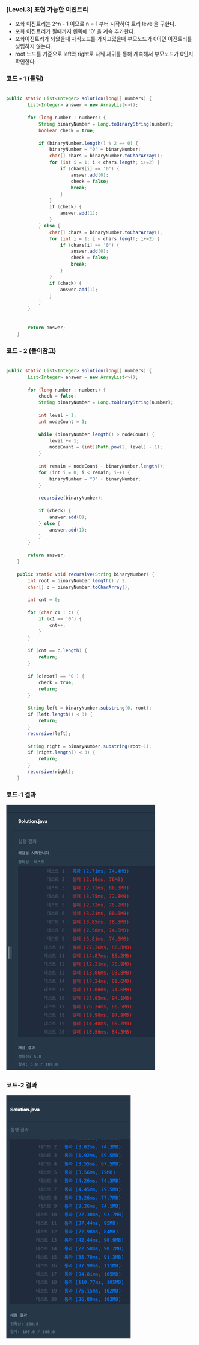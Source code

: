 ### [Level.3] 표현 가능한 이진트리

- 포화 이진트리는 2^n - 1 이므로 n = 1 부터 시작하여 트리 level을 구한다.
- 포화 이진트리가 될때까지 왼쪽에 '0' 을 계속 추가한다.
- 포화이진트리가 되었을때 자식노드를 가지고있을때 부모노드가 0이면 이진트리를 성립하지 않는다.
- root 노드를 기준으로 left와 right로 나눠 재귀를 통해 계속해서 부모노드가 0인지 확인한다.


### 코드 - 1 (틀림)

```java

public static List<Integer> solution(long[] numbers) {
		List<Integer> answer = new ArrayList<>();

		for (long number : numbers) {
			String binaryNumber = Long.toBinaryString(number);
			boolean check = true;

			if (binaryNumber.length() % 2 == 0) {
				binaryNumber = "0" + binaryNumber;
				char[] chars = binaryNumber.toCharArray();
				for (int i = 1; i < chars.length; i+=2) {
					if (chars[i] == '0') {
						answer.add(0);
						check = false;
						break;
					}
				}
				if (check) {
					answer.add(1);
				}
			} else {
				char[] chars = binaryNumber.toCharArray();
				for (int i = 1; i < chars.length; i+=2) {
					if (chars[i] == '0') {
						answer.add(0);
						check = false;
						break;
					}
				}
				if (check) {
					answer.add(1);
				}
			}
		}


		return answer;
	}

```


### 코드 - 2 (풀이참고)

```java

public static List<Integer> solution(long[] numbers) {
		List<Integer> answer = new ArrayList<>();

		for (long number : numbers) {
			check = false;
			String binaryNumber = Long.toBinaryString(number);

			int level = 1;
			int nodeCount = 1;

			while (binaryNumber.length() > nodeCount) {
				level += 1;
				nodeCount = (int)(Math.pow(2, level) - 1);
			}

			int remain = nodeCount - binaryNumber.length();
			for (int i = 0; i < remain; i++) {
				binaryNumber = "0" + binaryNumber;
			}

			recursive(binaryNumber);

			if (check) {
				answer.add(0);
			} else {
				answer.add(1);
			}
		}

		return answer;
	}

	public static void recursive(String binaryNumber) {
		int root = binaryNumber.length() / 2;
		char[] c = binaryNumber.toCharArray();

		int cnt = 0;

		for (char c1 : c) {
			if (c1 == '0') {
				cnt++;
			}
		}

		if (cnt == c.length) {
			return;
		}

		if (c[root] == '0') {
			check = true;
			return;
		}

		String left = binaryNumber.substring(0, root);
		if (left.length() < 3) {
			return;
		}
		recursive(left);

		String right = binaryNumber.substring(root+1);
		if (right.length() < 3) {
			return;
		}
		recursive(right);
	}

```


### 코드-1 결과

![img_1.png](seungwook-1.png)

### 코드-2 결과

![img.png](seungwook-2.png)

